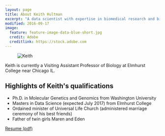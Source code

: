 ```yaml
---
layout: page
title: About Keith Hultman
excerpt: "A data scientist with expertise in biomedical research and bioinformatics."
modified: 2016-09-17
image:
  feature: feature-image-data-blue-short.jpg
  credit: Adobe
  creditlink: https://stock.adobe.com
---
```


<figure>
	<img src="{{ site.url }}/images/profile-2016.jpg" alt="Keith">
</figure>

Keith is currently a Visiting Assistant Professor of Biology at Elmhurst College near Chicago IL. 

## Highlights of Keith's qualifications
* Ph.D. in Molecular Genetics and Genomics from Washington University
* Masters in Data Science (expected July 2017) from Elmhurst College
* Ordained minister of Universal Life Church (administered marriage ceremony of his best friends)
* Father of twin girls Maren and Eden

<a markdown="0" href="{{ site.url }}/documents/hultman-resume.pdf" class="btn">Resume (pdf)</a>


